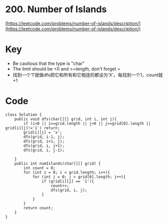 # 200. Number of Islands
[https://leetcode.com/problems/number-of-islands/description/](https://leetcode.com/problems/number-of-islands/description/)

# Key
* Be cautious that the type is "char"
* The limit should be <0 and >=length, don't forget =
* 找到一个‘1’就做dfs把它和所有和它相连的都设为‘X'。每找到一个1，count就+1

# Code
```
class Solution {
    public void dfs(char[][] grid, int i, int j){
        if (i<0 || i>=grid.length || j<0 || j>=grid[0].length || grid[i][j]!='1') return;
        grid[i][j] = 'x';
        dfs(grid, i-1, j);
        dfs(grid, i+1, j);
        dfs(grid, i, j+1);
        dfs(grid, i, j-1);
        
    }
    public int numIslands(char[][] grid) {
        int count = 0;
        for (int i = 0; i < grid.length; i++){
            for (int j = 0; j < grid[0].length; j++){
                if (grid[i][j] == '1'){
                    count++;
                    dfs(grid, i, j);
                }
            }
        }
        return count;
    }
}
```
